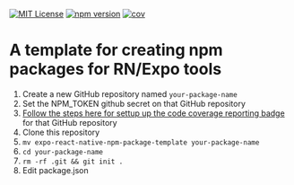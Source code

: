 [![MIT License](https://img.shields.io/npm/l/@pachun/react-native-use-app-lifecycle.svg?style=flat-square)](https://github.com/pachun/react-native-use-app-lifecycle/blob/main/LICENSE)
[![npm version](https://img.shields.io/npm/v/@pachun/react-native-use-app-lifecycle.svg)](https://www.npmjs.com/package/@pachun/react-native-use-app-lifecycle)
[![cov](https://pachun.github.io/react-native-use-app-lifecycle/badges/coverage.svg)](https://github.com/pachun/react-native-use-app-lifecycle/actions)

# A template for creating npm packages for RN/Expo tools

1. Create a new GitHub repository named `your-package-name`
1. Set the NPM_TOKEN github secret on that GitHub repository
1. [Follow the steps here for settup up the code coverage reporting badge](https://github.com/marketplace/actions/coverage-badge) for that GitHub repository
1. Clone this repository
1. `mv expo-react-native-npm-package-template your-package-name`
1. `cd your-package-name`
1. `rm -rf .git && git init .`
1. Edit package.json

